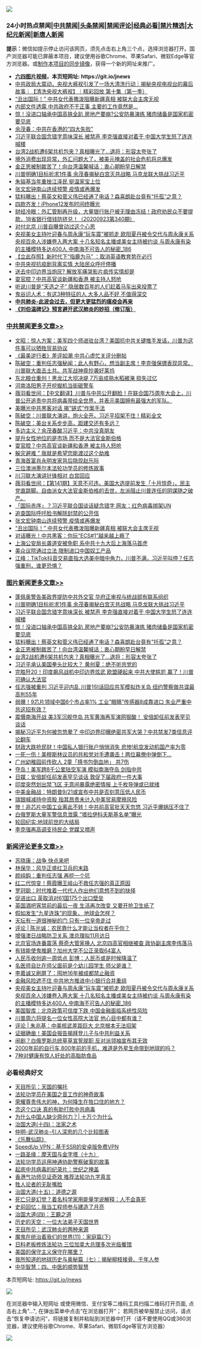 ![](https://raw.githubusercontent.com/fqnews/bnews/master/64photo/fqnews-qr.jpg)

<div id="tt">
<h3>24小时热点禁闻|<a href="#%E4%B8%AD%E5%85%B1%E7%A6%81%E9%97%BB%E6%9B%B4%E5%A4%9A%E6%96%87%E7%AB%A0">中共禁闻</a>|<a href="#%E5%9B%BE%E7%89%87%E6%96%B0%E9%97%BB%E6%9B%B4%E5%A4%9A%E6%96%87%E7%AB%A0">头条禁闻</a>|<a href="#%E6%96%B0%E9%97%BB%E8%AF%84%E8%AE%BA%E6%9B%B4%E5%A4%9A%E6%96%87%E7%AB%A0">禁闻评论|<a href="#%E5%BF%85%E7%9C%8B%E7%BB%8F%E5%85%B8%E5%A5%BD%E6%96%87">经典必看|<a href="/video.md#%E7%A6%81%E7%89%87%E7%B2%BE%E9%80%89">禁片精选</a>|<a href="https://github.com/fqnews/djy/blob/master/gb/nf1351518.md#1">大纪元新闻</a>|<a href="https://github.com/fqnews/ntdtv/blob/master/gb/prog204.md#1">新唐人新闻</a></h3>
<div><b>提示：</b>微信如提示停止访问该网页，须先点击右上角三个点，选择浏览器打开。国产浏览器可能已屏蔽本项目，建议使用谷歌Chrome、苹果Safari、微软Edge等官方浏览器。或<a href="https://github.com/fqnews/bnews/blob/master/%E5%88%B6%E4%BD%9Cgit%E7%A6%81%E9%97%BB%E9%95%9C%E5%83%8F.md">制作本项目的同步镜像</a>，获得一个新的网址来推广。</div>
<ul>
<li><b><a href="http://d1.bdrive.tk/64.mp4" target="_blank">六四图片视频</a>，本页短网址: https://git.io/jnews</b></li>
<li><a href="/bannedvideo/20200923/1401443.md">中共政局大震动，央视大裤衩引发了一场大清洗行动｜揭秘央视电视台的幕后故事｜【清洗央视大裤衩】｜精彩回放 第十集（第一季）</a></li>
<li><a href="/cbnews/20200923/1401581.md">“丑出国际！” 中共女代表撒泼阻曝新疆真相 被联大会主席无视</a></li>
<li><a href="/cbnews/20200923/1401445.md">内部文件透露 中共政府不干正事 主要的工作竟然是...</a></li>
<li><a href="/topimagenews/20200923/1401751.md">惊！没进口轴承中国高铁全趴 房地产要崩?公安防暴演练 猪肉储备是国家机密要见底</a></li>
<li><a href="/cbnews/20200923/1401544.md">余茂春：中共在香港的“四大失败”</a></li>
<li><a href="/topimagenews/20200923/1401819.md">习近平联合国念错字意味深长 被禁声 李克强直接对着干 中国大学生怒了连连喊楼</a></li>
<li><a href="/topimagenews/20200923/1401565.md">台湾2战机遭6架共机包夹？真相曝光了…退将：形容太夸张了</a></li>
<li><a href="/bannedvideo/20200923/1401657.md">境外消费出现异常，外汇问题大了，被美元掩盖的社会危机将总爆发</a></li>
<li><a href="/topimagenews/20200923/1401580.md">金正恩被制裁苦了！向台湾温馨喊话：衷心期盼早日解禁</a></li>
<li><a href="/topimagenews/20200923/1401840.md">川普明确1目标祈求1件事 余茂春揭秘白宫灭共战略 马克龙联大挑战习近平</a></li>
<li><a href="/cnnews/20200923/1401674.md">朱镕基当年重挫江泽民 挺温家宝上位</a></li>
<li><a href="/cbnews/20200923/1401601.md">张文宏钟南山连续预警 疫情或再爆发</a></li>
<li><a href="/topimagenews/20200923/1401662.md">猛料曝出！蔡英文和菅义伟已经通了电话？森喜朗赴台竟有“托孤”之意？</a></li>
<li><a href="/cnnews/20200923/1401604.md">四款齐发！iPhone12发布时间终曝光</a></li>
<li><a href="/bannedvideo/20200923/1401652.md">财经冷眼：外汇管制再升级，大量银行账户被无理由冻结！政府劝民众不要提款，18省银行借钱防挤兑！（20200923第340期）</a></li>
<li><a href="/cnnews/20200923/1401716.md">对付北京 川普自曝曾动过这个心思</a></li>
<li><a href="/comments/20200924/1401996.md">央视美女主持叶迎春与周永康“玩车震”被抓走 欧阳夏丹被令交代与周永康关系 央视百余人涉嫌卷入两大案 十几名知名主播或美女主持被约谈 与周永康有染的主播模特多达400人 中南海不可告人的秘密_186</a></li>
<li><a href="/baitai/20200923/1401721.md">【立此存照】新时代下“指鹿为马” ：取消英语教育势在必行</a></li>
<li><a href="/cbnews/20200923/1401502.md">中共央视抗疫剧背离实情 大陆民众呼吁停播</a></li>
<li><a href="/baitai/20200923/1401838.md">送去中印边界当炮灰? 解放军痛哭影片疯传实情却是</a></li>
<li><a href="/cbnews/20200923/1401752.md">耍官腔？中共高官谈新疆和香港 被主持人怒呛</a></li>
<li><a href="/cnnews/20200923/1401574.md">听说川普是“天选之子” 隐居数百年的人们赶着马车出来投票了</a></li>
<li><a href="/lifebaike/20200923/1401671.md">鬼谷识人术：有这3种特征的人 大多人品不好 不值得深交</a></li>
<li><b><a href="/comments/20200211/1275071.md" target="_blank">中共肺炎-此波会过去，但更大更猛烈的瘟疫会再来</a></b></li>
<li><b><a href="/comments/20200207/1272816.md" target="_blank">《刘伯温碑记》预言避开武汉肺炎的妙招（修订版）</a></b></li>
</ul>
</div>

<div class="catlist">
<h3><a href="/cbnews/" target="_blank">中共禁闻</a><span><a href="/cbnews/" target="_blank" rel="nofollow">更多文章>></a></span></h3>
<ul>
<li><a href="/cbnews/20200924/1402065.md" target="_blank">文昭：惊人方案：美军四个师进驻台湾？美国抗中共关键推手发话，川普为这件事可以牺牲贸易协议</a></li>
<li><a href="/cbnews/20200924/1402006.md" target="_blank">《最美逆行者》差评如潮 中共心虚忙关评分删帖</a></li>
<li><a href="/cbnews/20200924/1402003.md" target="_blank">陈破空：重判任志强秘闻：此人有野心，想当副主席！李克强保镖表现异常。川普联大直击土共。共军战神竟抄袭好莱坞</a></li>
<li><a href="/cbnews/20200924/1401982.md" target="_blank">东北粮仓重创！黑龙江大坝决堤 7万亩成熟水稻被淹 损失过亿</a></li>
<li><a href="/cbnews/20200924/1401981.md" target="_blank">河南洛阳男子开挖掘机当街砸警车</a></li>
<li><a href="/cbnews/20200924/1401980.md" target="_blank">薇羽看世间：【中文翻译】川普与中共公开翻脸！在联合国75周年大会上，川普公开追责中共将病毒带给全世界，并表示美国拥有最强大的军队。</a></li>
<li><a href="/cbnews/20200924/1401967.md" target="_blank">美曝光中共黑客对话 揭“链式”作案手法</a></li>
<li><a href="/cbnews/20200924/1401935.md" target="_blank">陈破空：川普联大演讲，炮火全开。习近平招架不住！精彩全文</a></li>
<li><a href="/cbnews/20200924/1401934.md" target="_blank">陈破空：美台关系步步高，距建交还有多远？</a></li>
<li><a href="/cbnews/20200923/1401881.md" target="_blank">多边主义？余茂春酸习近平：中共没真朋友</a></li>
<li><a href="/cbnews/20200923/1401749.md" target="_blank">提升女性地位的是市场 而不是大法官金斯伯格</a></li>
<li><a href="/cbnews/20200923/1401752.md" target="_blank">耍官腔？中共高官谈新疆和香港 被主持人怒呛</a></li>
<li><a href="/cbnews/20200923/1401700.md" target="_blank">躲灾避难 ” 我就是希望您能渡过这个劫难</a></li>
<li><a href="/cbnews/20200923/1401684.md" target="_blank">青海首富肖永明发家背后隐现赵乐际</a></li>
<li><a href="/cbnews/20200923/1401654.md" target="_blank">三位澳洲墨尔本法轮功学员的修炼故事</a></li>
<li><a href="/cbnews/20200923/1401663.md" target="_blank">川习联大演讲针锋相对 白宫回应</a></li>
<li><a href="/cbnews/20200923/1401660.md" target="_blank">薇羽看世间：【第141期】天意不可违，美国大选提前发生「十月惊奇」，民主党直跳脚。自由派女大法官金斯伯格的去世，左派阻止川普连任的阴谋随之破产。</a></li>
<li><a href="/cbnews/20200923/1401630.md" target="_blank">「国际赤序」？习近平联合国谈话疑念错字 网友：红色病毒绑架UN</a></li>
<li><a href="/cbnews/20200923/1401598.md" target="_blank">追查国际呼吁脸书解除封禁的公开信</a></li>
<li><a href="/cbnews/20200923/1401601.md" target="_blank">张文宏钟南山连续预警 疫情或再爆发</a></li>
<li><a href="/cbnews/20200923/1401581.md" target="_blank">“丑出国际！” 中共女代表撒泼阻曝新疆真相 被联大会主席无视</a></li>
<li><a href="/cbnews/20200923/1401571.md" target="_blank">对话曝光！中共黑客：你玩“ECS#1”越来越上瘾了</a></li>
<li><a href="/cbnews/20200923/1401570.md" target="_blank">上海公安局长龚道安被免职 系中共十九大后上海落马首虎</a></li>
<li><a href="/cbnews/20200923/1401569.md" target="_blank">美众议院通过立法 限制进口中国奴工产品</a></li>
<li><a href="/cbnews/20200923/1401564.md" target="_blank">江峰：TikTok抖音交易直指大选美中暗中角力，川普不满，习近平叫停？任志强重刑，谁更恐惧？</a></li>

</ul>
</div>
<div class="catlist">
<h3><a href="/topimagenews/" target="_blank">图片新闻</a><span><a href="/topimagenews/" target="_blank" rel="nofollow">更多文章>></a></span></h3>
<ul>
<li><a href="/topimagenews/20200924/1402015.md" target="_blank">蓬佩奥警告美政界提防中共外交官 华府正审视与统战部有联系组织</a></li>
<li><a href="/topimagenews/20200923/1401840.md" target="_blank">川普明确1目标祈求1件事 余茂春揭秘白宫灭共战略 马克龙联大挑战习近平</a></li>
<li><a href="/topimagenews/20200923/1401819.md" target="_blank">习近平联合国念错字意味深长 被禁声 李克强直接对着干 中国大学生怒了连连喊楼</a></li>
<li><a href="/topimagenews/20200923/1401751.md" target="_blank">惊！没进口轴承中国高铁全趴 房地产要崩?公安防暴演练 猪肉储备是国家机密要见底</a></li>
<li><a href="/topimagenews/20200923/1401662.md" target="_blank">猛料曝出！蔡英文和菅义伟已经通了电话？森喜朗赴台竟有“托孤”之意？</a></li>
<li><a href="/topimagenews/20200923/1401580.md" target="_blank">金正恩被制裁苦了！向台湾温馨喊话：衷心期盼早日解禁</a></li>
<li><a href="/topimagenews/20200923/1401565.md" target="_blank">台湾2战机遭6架共机包夹？真相曝光了…退将：形容太夸张了</a></li>
<li><a href="/topimagenews/20200923/1401543.md" target="_blank">习近平承认美国拳头比较大？ 黄创夏：绝不听共党的</a></li>
<li><a href="/topimagenews/20200923/1401252.md" target="_blank">完胜歼20！印度飙风战机中印边界炫武 欧盟硬起来 中共大使尴尬 赢了！川普可确认大法官</a></li>
<li><a href="/topimagenews/20200922/1401161.md" target="_blank">任志强被重判 习近平迎内乱 川普1句话回应共军模拟炸关岛 纽约警察做共谍最高判55年</a></li>
<li><a href="/topimagenews/20200922/1401088.md" target="_blank">弱爆！9芯片领域中国6个市占率1% 工业&#8221;眼睛&#8221;传感器8成靠进口 失业严重中共这招有效？</a></li>
<li><a href="/topimagenews/20200921/1400580.md" target="_blank">震慑南海开战 美3军沉舰夺岛 共军黄海再军演网狠酸！ 安倍卸任前发表罕见谈话</a></li>
<li><a href="/topimagenews/20200921/1400557.md" target="_blank">揭秘习近平为何被忽悠晕了 中印边界印曝绝密共军大哭？中共禁发7类信息评论翻车</a></li>
<li><a href="/topimagenews/20200921/1400488.md" target="_blank">财政大跌抢民财！中国私人银行账户悄悄消失 悲惨!航空发动机国产率为零</a></li>
<li><a href="/topimagenews/20200921/1400362.md" target="_blank">一死一伤！美穆斯林议员的共和党对手遭袭击！两位幕僚中弹倒下…</a></li>
<li><a href="/topimagenews/20200921/1400305.md" target="_blank">广州幼稚园前传砍人 2童「揹书包倒血地」 共7伤</a></li>
<li><a href="/topimagenews/20200921/1400260.md" target="_blank">夺岛！美军跨8千公里陆空军演 模拟南海夺岛 剑指中共</a></li>
<li><a href="/topimagenews/20200921/1400225.md" target="_blank">日媒：安倍卸任前发表罕见谈话 敦促下届政府一件大事</a></li>
<li><a href="/topimagenews/20200921/1400202.md" target="_blank">印度突然划出禁飞区 无意间暴露绝密情报 上千枚导弹或已就绪</a></li>
<li><a href="/topimagenews/20200921/1400130.md" target="_blank">中美金融战：特朗普9/21或宣布中共是否刻意压低人民币</a></li>
<li><a href="/topimagenews/20200921/1400129.md" target="_blank">瑞银喊减持中资股 指其昂贵未计入中美贸易摩擦风险</a></li>
<li><a href="/topimagenews/20200920/1400010.md" target="_blank">惨！非芯片中国工业离此不转！中共前高官批天天忽悠 习近平爆锅压不住了</a></li>
<li><a href="/topimagenews/20200920/1399866.md" target="_blank">白俄罗斯大量军警信息泄露 “塔拉伊科夫斯基名单”曝光</a></li>
<li><a href="/comments/20200920/582873.md" target="_blank">轮回纪实:地球前世的大结局</a></li>
<li><a href="/topimagenews/20200920/1399813.md" target="_blank">李克强再高调支持民企 党媒又噤声</a></li>

</ul>
</div>
<div class="catlist">
<h3><a href="/comments/" target="_blank">新闻评论</a><span><a href="/comments/" target="_blank" rel="nofollow">更多文章>></a></span></h3>
<ul>
<li><a href="/comments/20200924/1402089.md" target="_blank">苏晓康：战争 快点来吧</a></li>
<li><a href="/comments/20200924/1402088.md" target="_blank">林保华：风华正盛红卫兵的末路</a></li>
<li><a href="/comments/20200924/1402087.md" target="_blank">颜纯鈎：重判任志强 再挖一个坑</a></li>
<li><a href="/comments/20200924/1402059.md" target="_blank">红二代惊变！蔡霞曝王岐山不救任志强的真正原因</a></li>
<li><a href="/comments/20200924/1402054.md" target="_blank">罗冠聪：时代推着一代代人作出他们意想不到的抉择</a></li>
<li><a href="/comments/20200924/1402051.md" target="_blank">促进出口 英取消对61国175个出口壁垒</a></li>
<li><a href="/comments/20200924/1402045.md" target="_blank">英国酒吧宵禁前的最后一夜 生活再次改变 又要开抢卫生纸了</a></li>
<li><a href="/comments/20200924/1402028.md" target="_blank">假如发生“九星连珠”的现象， 地球会怎样？</a></li>
<li><a href="/comments/20200924/1402027.md" target="_blank">天坛有一道很神秘的门 只有一位皇帝走过</a></li>
<li><a href="/comments/20200924/1402022.md" target="_blank">评论 | 陈光诚：农民靠什么才能让当权者在乎你？</a></li>
<li><a href="/comments/20200924/1402021.md" target="_blank">增强澳日战略防卫关系 澳总理拟11月访日</a></li>
<li><a href="/comments/20200924/1402014.md" target="_blank">北京官场连番震荡 蔡奇大管家换人 北京四高官相继被查 政协副主席李伟落马</a></li>
<li><a href="/comments/20200924/1402013.md" target="_blank">有钱能使鬼推磨？加州大学不公正录取64富人</a></li>
<li><a href="/comments/20200924/1402012.md" target="_blank">人民币收创逾一周低点 彭博：人民币或是时候降温了</a></li>
<li><a href="/comments/20200924/1402002.md" target="_blank">名医师自比在师父面前是个幼儿园学生 师父是谁？</a></li>
<li><a href="/comments/20200924/1402001.md" target="_blank">李嘉诚又刷屏了：囤地16年被成都禁止融资</a></li>
<li><a href="/comments/20200924/1402000.md" target="_blank">金融风险遮不住 中共地方推进中小银行合并重组</a></li>
<li><a href="/comments/20200924/1401996.md" target="_blank">央视美女主持叶迎春与周永康“玩车震”被抓走 欧阳夏丹被令交代与周永康关系 央视百余人涉嫌卷入两大案 十几名知名主播或美女主持被约谈 与周永康有染的主播模特多达400人 中南海不可告人的秘密_186</a></li>
<li><a href="/comments/20200924/1401995.md" target="_blank">美国智库：北京政策可信度下跌 中国金融面临系统性风险</a></li>
<li><a href="/comments/20200924/1401972.md" target="_blank">川普周六将提名一位女性高院大法官 他心目中都有谁？</a></li>
<li><a href="/comments/20200924/1401960.md" target="_blank">评论 | 朱兆基：中美核武差距巨大 北京根本无法招架</a></li>
<li><a href="/comments/20200924/1401954.md" target="_blank">证据确凿！美国会报告揭拜登儿子与中共利益关系</a></li>
<li><a href="/comments/20200924/1401953.md" target="_blank">闹剧？白俄罗斯总统草草宣誓就职 反对派领袖宣布其无效</a></li>
<li><a href="/comments/20200924/1401923.md" target="_blank">2000年前的自行车,800年前的手机，难道是外星生命带到地球的吗？</a></li>
<li><a href="/comments/20200924/1401922.md" target="_blank">7种对健康有惊人好处的高脂肪食品</a></li>

</ul>
</div>

<div class="catlist">
<h3>必看经典好文</h3>
<ul>
<li><a href="/tculture/20180919/1000196.md" target="_blank">天目所见：天国的嘱托</a></li>
<li><a href="/comments/20200511/1326751.md" target="_blank">法轮功学员在美国之音工作的神奇故事</a></li>
<li><a href="/comments/20200618/1346830.md" target="_blank">荣耀尊贵伟大的神，为何降生在牲口住的地方？</a></li>
<li><a href="/comments/20200707/1357090.md" target="_blank">念这个口诀 真的有助打败中共病毒</a></li>
<li><a href="/ssgc/20200715/1360940.md" target="_blank">为什么中国人缺少原创力？| 十万个为什么</a></li>
<li><a href="/cbnews/20180320/916962.md" target="_blank">治国大道(十四)：法家之术</a></li>
<li><a href="/comments/20200620/1347687.md" target="_blank">仲明-武汉肺炎-引人深思的几个比较图表</a></li>
<li><a href="/comments/20200527/783191.md" target="_blank">《乐舞仙踪》</a></li>
<li><a href="/cbnews/20191226/1241739.md" target="_blank">SpeedUp VPN：基于SSR的安卓版免费VPN</a></li>
<li><a href="/topimagenews/20180327/919935.md" target="_blank">一路圣缘：摩天国与金字塔（十九）</a></li>
<li><a href="/cbnews/20170626/780479.md" target="_blank">法轮功学员运用神通协助警察破案的故事</a></li>
<li><a href="/comments/20200702/1354076.md" target="_blank">起底中共病毒的纪录片：世纪之掩盖</a></li>
<li><a href="/comments/20200517/1330064.md" target="_blank">香港气功师见证奇效 推荐法轮功九字真言</a></li>
<li><a href="/comments/20200606/783250.md" target="_blank">牲人论者的无耻嘴脸</a></li>
<li><a href="/topimagenews/20180322/917868.md" target="_blank">治国大道(十五)：道德之源</a></li>
<li><a href="/comments/20200704/1355375.md" target="_blank">死亡只是幻觉？着名科学家用能量学说解释：人不会真死</a></li>
<li><a href="/aomi/history/20141104/323033.md" target="_blank">史前回忆：我当工程师参与建造了月亮</a></li>
<li><a href="/cbnews/20180310/912637.md" target="_blank">治国大道(四)：王霸之道</a></li>
<li><a href="/tculture/20121025/73067.md" target="_blank">历史的天空：一位大法弟子天国世界</a></li>
<li><a href="/comments/20200816/1381123.md" target="_blank">天目所见：武汉肺炎的两种来源</a></li>
<li><a href="/topimagenews/20180530/950691.md" target="_blank">魔鬼在统治着我们的世界(11)：家庭篇(下)</a></li>
<li><a href="/comments/20200531/1337359.md" target="_blank">日料老板修炼法轮功 三位加拿大总理多次光临餐馆</a></li>
<li><a href="/lifebaike/20200520/1331379.md" target="_blank">美国的保守主义保守在哪里？</a></li>
<li><a href="/topimagenews/20171210/868397.md" target="_blank">我所知道的地球历史与奥秘篇（七）：揭秘柳枝接骨、千年人参</a></li>
<li><a href="/comments/20200605/783247.md" target="_blank">中华智慧：四、中医的顺势智慧</a></li>

</ul>
</div>

本页短网址: https://git.io/jnews

![](https://raw.githubusercontent.com/fqnews/bnews/master/64photo/fqnews-qr.jpg)

在浏览器中输入短网址 或使用微信、支付宝等二维码工具扫描二维码打开页面, 点击右上角"...", 在弹出菜单中点击“在浏览器打开”； 若网页被举报禁止访问，请点击“恢复申请访问”，将链接复制并粘贴到浏览器中打开（请不要使用QQ或360浏览器，建议使用谷歌Chrome、苹果Safari、微软Edge等官方浏览器）

![](https://raw.githubusercontent.com/fqnews/bnews/master/64photo/wx.jpg)